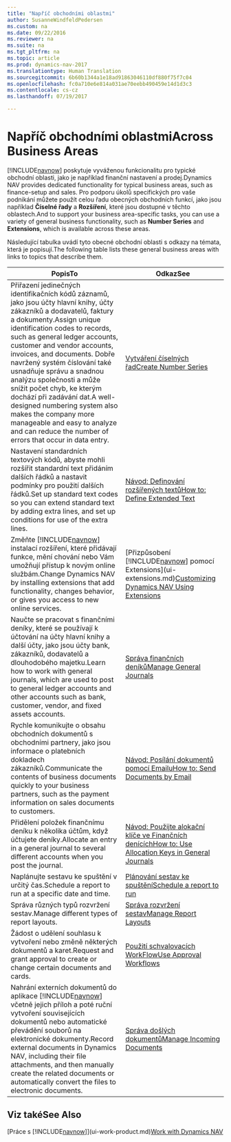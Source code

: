```yaml
---
title: "Napříč obchodními oblastmi"
author: SusanneWindfeldPedersen
ms.custom: na
ms.date: 09/22/2016
ms.reviewer: na
ms.suite: na
ms.tgt_pltfrm: na
ms.topic: article
ms.prod: dynamics-nav-2017
ms.translationtype: Human Translation
ms.sourcegitcommit: 6b60b1344a1e18ad91863046110df880f75f7c04
ms.openlocfilehash: fc0a710e6e814a031ae70eebb490459e14d1d3c3
ms.contentlocale: cs-cz
ms.lasthandoff: 07/19/2017

---
```


# <a name="across-business-areas"></a><span data-ttu-id="b0043-102">Napříč obchodními oblastmi</span><span class="sxs-lookup"><span data-stu-id="b0043-102">Across Business Areas</span></span>

<span data-ttu-id="b0043-103">[!INCLUDE[navnow](includes/navnow_md.md)] poskytuje vyváženou funkcionalitu pro typické obchodní oblasti, jako je například finanční nastavení a prodej.</span><span class="sxs-lookup"><span data-stu-id="b0043-103">Dynamics NAV provides dedicated functionality for typical business areas, such as finance-setup and sales.</span></span> <span data-ttu-id="b0043-104">Pro podporu úkolů specifických pro vaše podnikání můžete použít celou řadu obecných obchodních funkcí, jako jsou například **Číselné řady** a **Rozšíření**, které jsou dostupné v těchto oblastech.</span><span class="sxs-lookup"><span data-stu-id="b0043-104">And to support your business area-specific tasks, you can use a variety of general business functionality, such as **Number Series** and **Extensions**, which is available across these areas.</span></span>

<span data-ttu-id="b0043-105">Následující tabulka uvádí tyto obecné obchodní oblasti s odkazy na témata, která je popisují.</span><span class="sxs-lookup"><span data-stu-id="b0043-105">The following table lists these general business areas with links to topics that describe them.</span></span>

|<span data-ttu-id="b0043-106">Popis</span><span class="sxs-lookup"><span data-stu-id="b0043-106">To</span></span>   |<span data-ttu-id="b0043-107">Odkaz</span><span class="sxs-lookup"><span data-stu-id="b0043-107">See</span></span>   |
|-----|------|
|<span data-ttu-id="b0043-108">Přiřazení jedinečných identifikačních kódů záznamů, jako jsou účty hlavní knihy, účty zákazníků a dodavatelů, faktury a dokumenty.</span><span class="sxs-lookup"><span data-stu-id="b0043-108">Assign unique identification codes to records, such as general ledger accounts, customer and vendor accounts, invoices, and documents.</span></span> <span data-ttu-id="b0043-109">Dobře navržený systém číslování také usnadňuje správu a snadnou analýzu společnosti a může snížit počet chyb, ke kterým dochází při zadávání dat.</span><span class="sxs-lookup"><span data-stu-id="b0043-109">A well-designed numbering system also makes the company more manageable and easy to analyze and can reduce the number of errors that occur in data entry.</span></span>|[<span data-ttu-id="b0043-110">Vytváření číselných řad</span><span class="sxs-lookup"><span data-stu-id="b0043-110">Create Number Series</span></span>](ui-create-number-series.md)|
|<span data-ttu-id="b0043-111">Nastavení standardních textových kódů, abyste mohli rozšířit standardní text přidáním dalších řádků a nastavit podmínky pro použití dalších řádků.</span><span class="sxs-lookup"><span data-stu-id="b0043-111">Set up standard text codes so you can extend standard text by adding extra lines, and set up conditions for use of the extra lines.</span></span>|[<span data-ttu-id="b0043-112">Návod: Definování rozšířených textů</span><span class="sxs-lookup"><span data-stu-id="b0043-112">How to: Define Extended Text</span></span>](ui-how-define-ext-text.md)|
|<span data-ttu-id="b0043-113">Změňte [!INCLUDE[navnow](includes/navnow_md.md)] instalací rozšíření, které přidávají funkce, mění chování nebo Vám umožňují přístup k novým online službám.</span><span class="sxs-lookup"><span data-stu-id="b0043-113">Change Dynamics NAV by installing extensions that add functionality, changes behavior, or gives you access to new online services.</span></span>|<span data-ttu-id="b0043-114">[Přizpůsobení [!INCLUDE[navnow](includes/navnow_md.md)] pomocí Extensions](ui-extensions.md)</span><span class="sxs-lookup"><span data-stu-id="b0043-114">[Customizing Dynamics NAV Using Extensions](ui-extensions.md)</span></span>|
|<span data-ttu-id="b0043-115">Naučte se pracovat s finančními deníky, které se používají k účtování na účty hlavní knihy a další účty, jako jsou účty bank, zákazníků, dodavatelů a dlouhodobého majetku.</span><span class="sxs-lookup"><span data-stu-id="b0043-115">Learn how to work with general journals, which are used to post to general ledger accounts and other accounts such as bank, customer, vendor, and fixed assets accounts.</span></span>|[<span data-ttu-id="b0043-116">Správa finančních deníků</span><span class="sxs-lookup"><span data-stu-id="b0043-116">Manage General Journals</span></span>](ui-work-general-journals.md)|
|<span data-ttu-id="b0043-117">Rychle komunikujte o obsahu obchodních dokumentů s obchodními partnery, jako jsou informace o platebních dokladech zákazníků.</span><span class="sxs-lookup"><span data-stu-id="b0043-117">Communicate the contents of business documents quickly to your business partners, such as the payment information on sales documents to customers.</span></span>|[<span data-ttu-id="b0043-118">Návod: Posílání dokumentů pomocí Emailu</span><span class="sxs-lookup"><span data-stu-id="b0043-118">How to: Send Documents by Email</span></span>](ui-how-send-documents-email.md)|
|<span data-ttu-id="b0043-119">Přidělení položek finančnímu deníku k několika účtům, když účtujete deníky.</span><span class="sxs-lookup"><span data-stu-id="b0043-119">Allocate an entry in a general journal to several different accounts when you post the journal.</span></span>|[<span data-ttu-id="b0043-120">Návod: Použijte alokační klíče ve Finančních denících</span><span class="sxs-lookup"><span data-stu-id="b0043-120">How to: Use Allocation Keys in General Journals</span></span>](ui-how-use-allocation-keys-general-journals.md)|
|<span data-ttu-id="b0043-121">Naplánujte sestavu ke spuštění v určitý čas.</span><span class="sxs-lookup"><span data-stu-id="b0043-121">Schedule a report to run at a specific date and time.</span></span>|[<span data-ttu-id="b0043-122">Plánování sestav ke spuštění</span><span class="sxs-lookup"><span data-stu-id="b0043-122">Schedule a report to run</span></span>](ui-schedule-report.md)|
|<span data-ttu-id="b0043-123">Správa různých typů rozvržení sestav.</span><span class="sxs-lookup"><span data-stu-id="b0043-123">Manage different types of report layouts.</span></span>|[<span data-ttu-id="b0043-124">Správa rozvržení sestav</span><span class="sxs-lookup"><span data-stu-id="b0043-124">Manage Report Layouts</span></span>](ui-manage-report-layouts.md)|
|<span data-ttu-id="b0043-125">Žádost o udělení souhlasu k vytvoření nebo změně některých dokumentů a karet.</span><span class="sxs-lookup"><span data-stu-id="b0043-125">Request and grant approval to create or change certain documents and cards.</span></span>|[<span data-ttu-id="b0043-126">Použití schvalovacích WorkFlow</span><span class="sxs-lookup"><span data-stu-id="b0043-126">Use Approval Workflows</span></span>](across-how-use-approval-workflows.md)|
|<span data-ttu-id="b0043-127">Nahrání externích dokumentů do aplikace [!INCLUDE[navnow](includes/navnow_md.md)] včetně jejich příloh a poté ruční vytvoření souvisejících dokumentů nebo automatické převádění souborů na elektronické dokumenty.</span><span class="sxs-lookup"><span data-stu-id="b0043-127">Record external documents in Dynamics NAV, including their file attachments, and then manually create the related documents or automatically convert the files to electronic documents.</span></span>|[<span data-ttu-id="b0043-128">Správa došlých dokumentů</span><span class="sxs-lookup"><span data-stu-id="b0043-128">Manage Incoming Documents</span></span>](across-income-documents.md)|

## <a name="see-also"></a><span data-ttu-id="b0043-129">Viz také</span><span class="sxs-lookup"><span data-stu-id="b0043-129">See Also</span></span>
<span data-ttu-id="b0043-130">[Práce s [!INCLUDE[navnow](includes/navnow_md.md)]](ui-work-product.md)</span><span class="sxs-lookup"><span data-stu-id="b0043-130">[Work with Dynamics NAV](ui-work-product.md)</span></span>


